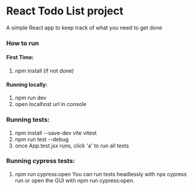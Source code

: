 # React Todo List project

A simple React app to keep track of what you need to get done

### How to run
#### First Time:
1. npm install (if not done)

#### Running locally:
1. npm run dev
2. open localhost url in console

### Running tests:
1. npm install --save-dev vite vitest
2. npm run test --debug
3. once App.test.jsx runs, click 'a' to run all tests

### Running cypress tests:
1. npm run cypress:open
You can run tests headlessly with npx cypress run or open the GUI with npm run cypress:open.